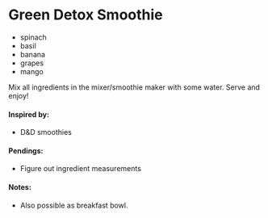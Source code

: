 # Green Detox Smoothie

* spinach
* basil
* banana
* grapes
* mango

Mix all ingredients in the mixer/smoothie maker with some water. Serve and enjoy!

#### Inspired by: 
* D&D smoothies

#### Pendings: 
* Figure out ingredient measurements

#### Notes: 
* Also possible as breakfast bowl.
